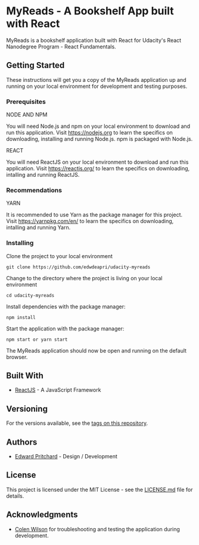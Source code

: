 # MyReads - A Bookshelf App built with React

MyReads is a bookshelf application built with React for Udacity's React
Nanodegree Program - React Fundamentals.

## Getting Started

These instructions will get you a copy of the MyReads application up and running
on your local environment for development and testing purposes.

### Prerequisites

NODE AND NPM

You will need Node.js and npm on your local environment to download and run this
application. Visit https://nodejs.org to learn the specifics on downloading,
installing and running Node.js. npm is packaged with Node.js.

REACT

You will need ReactJS on your local environment to download and run this application. Visit https://reactjs.org/ to learn the specifics on downloading, intalling and running ReactJS.

### Recommendations

YARN

It is recommended to use Yarn as the package manager for this project. Visit https://yarnpkg.com/en/ to learn the specifics on downloading, intalling and running Yarn.

### Installing

Clone the project to your local environment

```
git clone https://github.com/edwdeapri/udacity-myreads
```

Change to the directory where the project is living on your local environment

```
cd udacity-myreads
```

Install dependencies with the package manager:

```
npm install
```

Start the application with the package manager:

```
npm start or yarn start
```

The MyReads application should now be open and running on the default browser.

## Built With

* [ReactJS](https://reactjs.org/) - A JavaScript Framework

## Versioning

For the versions available, see the [tags on this repository](https://github.com/edwdeapri/udacity-myreads).

## Authors

* [Edward Pritchard](https://github.com/edwdeapri) - Design / Development

## License

This project is licensed under the MIT License - see the [LICENSE.md](/LICENSE.md) file for details.

## Acknowledgments

* [Colen Wilson](https://github.com/tachiinii) for troubleshooting and testing the application during development.
